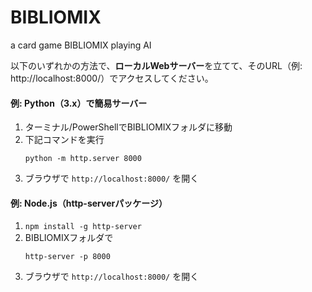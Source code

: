 # BIBLIOMIX
a card game BIBLIOMIX playing AI


以下のいずれかの方法で、**ローカルWebサーバー**を立てて、そのURL（例: http://localhost:8000/）でアクセスしてください。

#### 例: Python（3.x）で簡易サーバー
1. ターミナル/PowerShellでBIBLIOMIXフォルダに移動
2. 下記コマンドを実行
   ```
   python -m http.server 8000
   ```
3. ブラウザで `http://localhost:8000/` を開く

#### 例: Node.js（http-serverパッケージ）
1. `npm install -g http-server`
2. BIBLIOMIXフォルダで
   ```
   http-server -p 8000
   ```
3. ブラウザで `http://localhost:8000/` を開く
